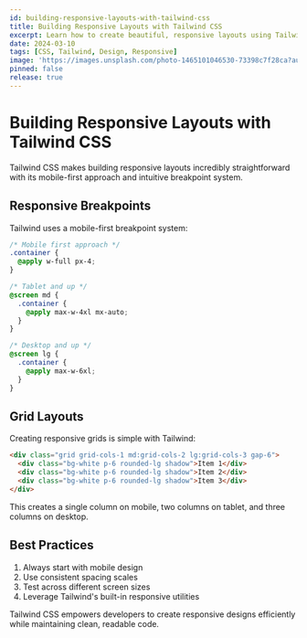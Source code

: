 ```yaml
---
id: building-responsive-layouts-with-tailwind-css
title: Building Responsive Layouts with Tailwind CSS
excerpt: Learn how to create beautiful, responsive layouts using Tailwind CSS utility classes and responsive design principles.
date: 2024-03-10
tags: [CSS, Tailwind, Design, Responsive]
image: 'https://images.unsplash.com/photo-1465101046530-73398c7f28ca?auto=format&fit=crop&w=600&q=80'
pinned: false
release: true
---
```


# Building Responsive Layouts with Tailwind CSS

Tailwind CSS makes building responsive layouts incredibly straightforward with its mobile-first approach and intuitive breakpoint system.

## Responsive Breakpoints

Tailwind uses a mobile-first breakpoint system:

```css
/* Mobile first approach */
.container {
  @apply w-full px-4;
}

/* Tablet and up */
@screen md {
  .container {
    @apply max-w-4xl mx-auto;
  }
}

/* Desktop and up */
@screen lg {
  .container {
    @apply max-w-6xl;
  }
}
```

## Grid Layouts

Creating responsive grids is simple with Tailwind:

```html
<div class="grid grid-cols-1 md:grid-cols-2 lg:grid-cols-3 gap-6">
  <div class="bg-white p-6 rounded-lg shadow">Item 1</div>
  <div class="bg-white p-6 rounded-lg shadow">Item 2</div>
  <div class="bg-white p-6 rounded-lg shadow">Item 3</div>
</div>
```

This creates a single column on mobile, two columns on tablet, and three columns on desktop.

## Best Practices

1. Always start with mobile design
2. Use consistent spacing scales
3. Test across different screen sizes
4. Leverage Tailwind's built-in responsive utilities

Tailwind CSS empowers developers to create responsive designs efficiently while maintaining clean, readable code.
